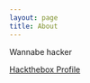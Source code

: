 ```yaml
---
layout: page
title: About
---
```

<style type="text/css">
#htb img {
all : initial;
}
</style>

<p>Wannabe hacker</p>
<a href="https://www.hackthebox.eu/home/users/profile/19000" target="_blank">Hackthebox Profile</a>
<div id="htb">
<script src="https://www.hackthebox.eu/badge/19000"></script>
</div>
